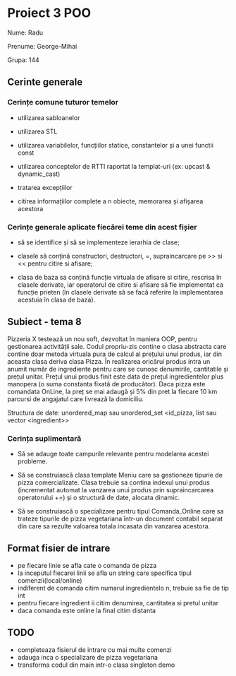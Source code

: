 # Proiect 3 POO

Nume: Radu

Prenume: George-Mihai

Grupa: 144

## Cerinte generale

### Cerințe comune tuturor temelor

- utilizarea sabloanelor

- utilizarea STL

- utilizarea variabilelor, funcțiilor statice, constantelor și a unei functii const

- utilizarea conceptelor de RTTI raportat la templat-uri (ex: upcast & dynamic_cast)

- tratarea excepțiilor

- citirea informațiilor complete a n obiecte, memorarea și afișarea acestora

### Cerințe generale aplicate fiecărei teme din acest fișier

- să se identifice și să se implementeze ierarhia de clase;

- clasele să conțină constructori, destructori, =, supraincarcare pe >> si <<
pentru citire si afisare;

- clasa de baza sa conțină funcție virtuala de afisare si citire, rescrisa în
clasele derivate, iar operatorul de citire si afisare să fie implementat ca
funcție prieten (în clasele derivate să se facă referire la implementarea
acestuia în clasa de baza).

## Subiect - tema 8

Pizzeria X testează un nou soft, dezvoltat în maniera OOP, pentru gestionarea
activității sale. Codul propriu-zis contine o clasa abstracta care contine doar
metoda virtuala pura de calcul al prețului unui produs, iar din aceasta clasa
deriva clasa Pizza. În realizarea oricărui produs intra un anumit număr de
ingrediente pentru care se cunosc denumirile, cantitatile și prețul unitar.
Prețul unui produs finit este data de prețul ingredientelor plus manopera (o
suma constanta fixată de producător). Daca pizza este comandata OnLine, la preț
se mai adaugă și 5% din pret la fiecare 10 km parcursi de angajatul care
livrează la domiciliu.

Structura de date: unordered_map sau unordered_set
<id_pizza, list sau vector \<ingredient>>

### Cerința suplimentară

- Să se adauge toate campurile relevante pentru modelarea acestei probleme.

- Să se construiască clasa template Meniu care sa gestioneze tipurie de pizza
comercializate. Clasa trebuie sa contina indexul unui produs (incrementat
automat la vanzarea unui produs  prin supraincarcarea operatorului +=) și o
structură de date, alocata dinamic.

- Să se construiască o specializare pentru tipul Comanda_Online care sa trateze
tipurile de pizza vegetariana într-un document contabil separat din care sa
rezulte valoarea totala incasata din vanzarea acestora.

## Format fisier de intrare

- pe fiecare linie se afla cate o comanda de pizza
- la inceputul fiecarei linii se afla un string care specifica tipul comenzii(local/online)
- indiferent de comanda citim numarul ingredientelo n, trebuie sa fie de tip int
- pentru fiecare ingredient ii citim denumirea, cantitatea si pretul unitar
- daca comanda este online la final citim distanta

## TODO

- completeaza fisierul de intrare cu mai multe comenzi
- adauga inca o specializare de pizza vegetariana
- transforma codul din main intr-o clasa singleton demo
